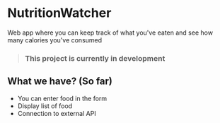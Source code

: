 # NutritionWatcher
Web app where you can keep track of what you've eaten and see how many calories you've consumed

> ### This project is currently in development


## What we have? (So far)

- You can enter food in the form
- Display list of food
- Connection to external API
